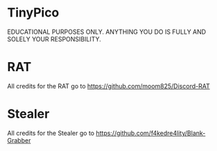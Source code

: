 # TinyPico
EDUCATIONAL PURPOSES ONLY. ANYTHING YOU DO IS FULLY AND SOLELY YOUR RESPONSIBILITY.


# RAT
All credits for the RAT go to https://github.com/moom825/Discord-RAT

# Stealer
All credits for the Stealer go to https://github.com/f4kedre4lity/Blank-Grabber
